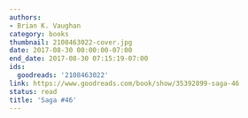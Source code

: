 ```yaml
---
authors:
- Brian K. Vaughan
category: books
thumbnail: 2108463022-cover.jpg
date: 2017-08-30 00:00:00-07:00
end_date: 2017-08-30 07:15:19-07:00
ids:
  goodreads: '2108463022'
link: https://www.goodreads.com/book/show/35392899-saga-46
status: read
title: 'Saga #46'
---
```

